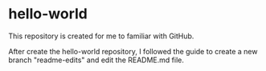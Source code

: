 # hello-world
This repository is created for me to familiar with GitHub.

After create the hello-world repository, I followed the guide to create a new branch "readme-edits" and edit the README.md file.
